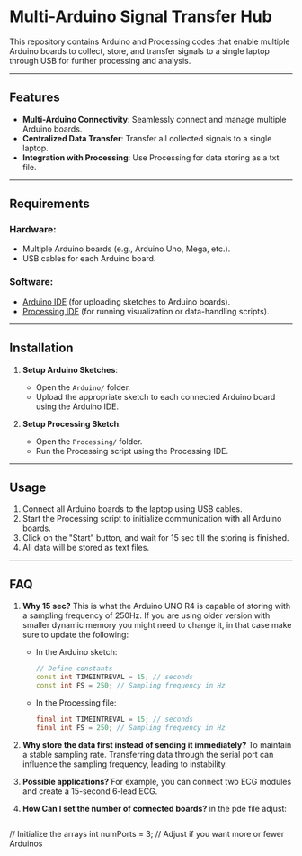 # Multi-Arduino Signal Transfer Hub

This repository contains Arduino and Processing codes that enable multiple Arduino boards to collect, store, and transfer signals to a single laptop through USB for further processing and analysis.

---

## Features
- **Multi-Arduino Connectivity**: Seamlessly connect and manage multiple Arduino boards.
- **Centralized Data Transfer**: Transfer all collected signals to a single laptop.
- **Integration with Processing**: Use Processing for data storing as a txt file.

---

## Requirements
### Hardware:
- Multiple Arduino boards (e.g., Arduino Uno, Mega, etc.).
- USB cables for each Arduino board.

### Software:
- [Arduino IDE](https://www.arduino.cc/en/software) (for uploading sketches to Arduino boards).
- [Processing IDE](https://processing.org/download/) (for running visualization or data-handling scripts).

---

## Installation

1. **Setup Arduino Sketches**:
   - Open the `Arduino/` folder.
   - Upload the appropriate sketch to each connected Arduino board using the Arduino IDE.

2. **Setup Processing Sketch**:
   - Open the `Processing/` folder.
   - Run the Processing script using the Processing IDE.

---

## Usage
1. Connect all Arduino boards to the laptop using USB cables.
2. Start the Processing script to initialize communication with all Arduino boards.
3. Click on the "Start" button, and wait for 15 sec till the storing is finished. 
4. All data will be stored as text files. 

---
## FAQ

1. **Why 15 sec?**
   This is what the Arduino UNO R4 is capable of storing with a sampling frequency of 250Hz. If you are using older version with smaller dynamic memory you might need to change it, in that case make sure to update the following:

   - In the Arduino sketch:
     ```cpp
     // Define constants
     const int TIMEINTREVAL = 15; // seconds
     const int FS = 250; // Sampling frequency in Hz
     ```
   - In the Processing file:
     ```java
     final int TIMEINTREVAL = 15; // seconds
     final int FS = 250; // Sampling frequency in Hz
     ```

2. **Why store the data first instead of sending it immediately?**
   To maintain a stable sampling rate. Transferring data through the serial port can influence the sampling frequency, leading to instability.

3. **Possible applications?**
   For example, you can connect two ECG modules and create a 15-second 6-lead ECG.

4. **How Can I set the number of connected boards?**
   in the pde file adjust:
   
   ```java
  // Initialize the arrays
  int numPorts = 3; // Adjust if you want more or fewer Arduinos
  ```